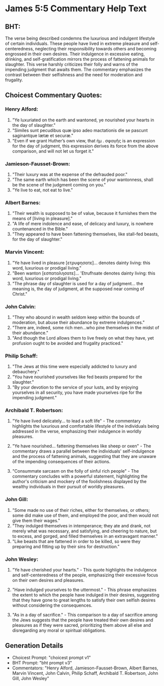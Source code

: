 # James 5:5 Commentary Help Text

## BHT:
The verse being described condemns the luxurious and indulgent lifestyle of certain individuals. These people have lived in extreme pleasure and self-centeredness, neglecting their responsibility towards others and becoming engrossed in their own desires. Their indulgence in excessive eating, drinking, and self-gratification mirrors the process of fattening animals for slaughter. This verse harshly criticizes their folly and warns of the impending judgment that awaits them. The commentary emphasizes the contrast between their selfishness and the need for moderation and frugality.

## Choicest Commentary Quotes:
### Henry Alford:
1. "Ye luxuriated on the earth and wantoned, ye nourished your hearts in the day of slaughter." 
2. "Similes sunt pecudibus quæ ipso adeo mactationis die se pascunt saginantque lætæ et securæ." 
3. "Even if we grant Huther’s own view, that ἡμ . σφαγῆς is an expression for the day of judgment, this expression derives its force from the above comparison, and will not let us forget it."

### Jamieson-Fausset-Brown:
1. "Their luxury was at the expense of the defrauded poor."
2. "The same earth which has been the scene of your wantonness, shall be the scene of the judgment coming on you."
3. "Ye live to eat, not eat to live."

### Albert Barnes:
1. "Their wealth is supposed to be of value, because it furnishes them the means of [living in pleasure]."
2. "A life of mere indolence and ease, of delicacy and luxury, is nowhere countenanced in the Bible."
3. "They appeared to have been fattening themselves, like stall-fed beasts, for the day of slaughter."

### Marvin Vincent:
1. "Ye have lived in pleasure [ετρυφησατε]... denotes dainty living: this word, luxurious or prodigal living." 
2. "Been wanton [εσπαταλησατε]... 'Etrufhsate denotes dainty living: this word, luxurious or prodigal living."
3. "The phrase day of slaughter is used for a day of judgment... the meaning is, the day of judgment, at the supposed near coming of Christ."

### John Calvin:
1. "They who abound in wealth seldom keep within the bounds of moderation, but abuse their abundance by extreme indulgences."
2. "There are, indeed, some rich men...who pine themselves in the midst of their abundance."
3. "And though the Lord allows them to live freely on what they have, yet profusion ought to be avoided and frugality practiced."

### Philip Schaff:
1. "The Jews at this time were especially addicted to luxury and debauchery."
2. "You have nourished yourselves like fed beasts prepared for the slaughter."
3. "By your devotion to the service of your lusts, and by enjoying yourselves in all security, you have made yourselves ripe for the impending judgment."

### Archibald T. Robertson:
1. "Ye have lived delicately... to lead a soft life" - The commentary highlights the luxurious and comfortable lifestyle of the individuals being addressed in the verse, emphasizing their indulgence in worldly pleasures.

2. "Ye have nourished... fattening themselves like sheep or oxen" - The commentary draws a parallel between the individuals' self-indulgence and the process of fattening animals, suggesting that they are unaware of the impending consequences of their actions.

3. "Consummate sarcasm on the folly of sinful rich people" - The commentary concludes with a powerful statement, highlighting the author's criticism and mockery of the foolishness displayed by the wealthy individuals in their pursuit of worldly pleasures.

### John Gill:
1. "Some made no use of their riches, either for themselves, or others; some did make use of them, and employed the poor, and then would not give them their wages."
2. "They indulged themselves in intemperance; they ate and drank, not merely what was necessary, and satisfying, and cheering to nature, but to excess, and gorged, and filled themselves in an extravagant manner."
3. "Like beasts that are fattened in order to be killed, so were they preparing and fitting up by their sins for destruction."

### John Wesley:
1. "Ye have cherished your hearts." - This quote highlights the indulgence and self-centeredness of the people, emphasizing their excessive focus on their own desires and pleasures.

2. "Have indulged yourselves to the uttermost." - This phrase emphasizes the extent to which the people have indulged in their desires, suggesting that they have gone to great lengths to satisfy their own selfish desires without considering the consequences.

3. "As in a day of sacrifice." - This comparison to a day of sacrifice among the Jews suggests that the people have treated their own desires and pleasures as if they were sacred, prioritizing them above all else and disregarding any moral or spiritual obligations.


## Generation Details
- Choicest Prompt: "choicest prompt v1"
- BHT Prompt: "bht prompt v3"
- Commentators: "Henry Alford, Jamieson-Fausset-Brown, Albert Barnes, Marvin Vincent, John Calvin, Philip Schaff, Archibald T. Robertson, John Gill, John Wesley"
